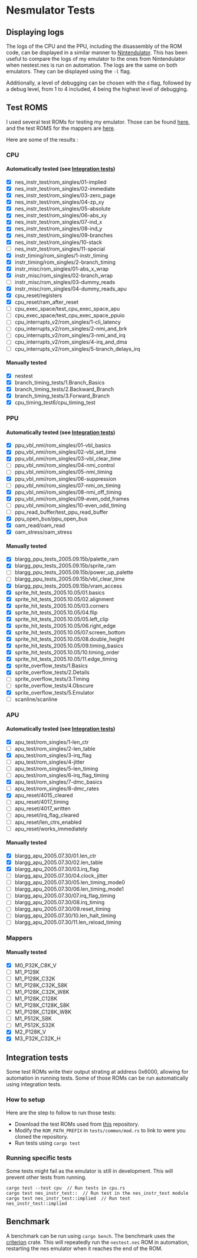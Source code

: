 # Nesmulator Tests

## Displaying logs

The logs of the CPU and the PPU, including the disassembly of the ROM code, can be displayed in a similar manner to [Nintendulator](https://www.qmtpro.com/~nes/nintendulator/). This has been useful to compare the logs of my emulator to the ones from Nintendulator when nestest.nes is run on automation. The logs are the same on both emulators. They can be displayed using the `-l` flag.

Additionally, a level of debugging can be chosen with the `d` flag, followed by a debug level, from 1 to 4 included, 4 being the highest level of debugging.

## Test ROMS

I used several test ROMs for testing my emulator. Those can be found [here](https://github.com/christopherpow/nes-test-roms), and the test ROMS for the mappers are [here](https://pineight.com/nes/holydiverbatman-bin-0.01.7z).

Here are some of the results :

### CPU

#### Automatically tested (see [Integration tests](#Integration-tests))

* [X] nes_instr_test/rom_singles/01-implied
* [X] nes_instr_test/rom_singles/02-immediate
* [X] nes_instr_test/rom_singles/03-zero_page
* [X] nes_instr_test/rom_singles/04-zp_xy
* [X] nes_instr_test/rom_singles/05-absolute
* [X] nes_instr_test/rom_singles/06-abs_xy
* [X] nes_instr_test/rom_singles/07-ind_x
* [X] nes_instr_test/rom_singles/08-ind_y
* [X] nes_instr_test/rom_singles/09-branches
* [X] nes_instr_test/rom_singles/10-stack
* [ ] nes_instr_test/rom_singles/11-special
* [X] instr_timing/rom_singles/1-instr_timing
* [X] instr_timing/rom_singles/2-branch_timing
* [X] instr_misc/rom_singles/01-abs_x_wrap
* [X] instr_misc/rom_singles/02-branch_wrap
* [ ] instr_misc/rom_singles/03-dummy_reads
* [X] instr_misc/rom_singles/04-dummy_reads_apu
* [X] cpu_reset/registers
* [X] cpu_reset/ram_after_reset
* [ ] cpu_exec_space/test_cpu_exec_space_apu
* [ ] cpu_exec_space/test_cpu_exec_space_ppuio
* [ ] cpu_interrupts_v2/rom_singles/1-cli_latency
* [ ] cpu_interrupts_v2/rom_singles/2-nmi_and_brk
* [ ] cpu_interrupts_v2/rom_singles/3-nmi_and_irq
* [ ] cpu_interrupts_v2/rom_singles/4-irq_and_dma
* [ ] cpu_interrupts_v2/rom_singles/5-branch_delays_irq

#### Manually tested

* [X] nestest
* [X] branch_timing_tests/1.Branch_Basics
* [X] branch_timing_tests/2.Backward_Branch
* [X] branch_timing_tests/3.Forward_Branch
* [X] cpu_timing_test6/cpu_timing_test

### PPU

#### Automatically tested (see [Integration tests](#Integration-tests))

* [X] ppu_vbl_nmi/rom_singles/01-vbl_basics
* [X] ppu_vbl_nmi/rom_singles/02-vbl_set_time
* [X] ppu_vbl_nmi/rom_singles/03-vbl_clear_time
* [ ] ppu_vbl_nmi/rom_singles/04-nmi_control
* [ ] ppu_vbl_nmi/rom_singles/05-nmi_timing
* [X] ppu_vbl_nmi/rom_singles/06-suppression
* [ ] ppu_vbl_nmi/rom_singles/07-nmi_on_timing
* [X] ppu_vbl_nmi/rom_singles/08-nmi_off_timing
* [X] ppu_vbl_nmi/rom_singles/09-even_odd_frames
* [ ] ppu_vbl_nmi/rom_singles/10-even_odd_timing
* [ ] ppu_read_buffer/test_ppu_read_buffer
* [X] ppu_open_bus/ppu_open_bus
* [X] oam_read/oam_read
* [X] oam_stress/oam_stress

#### Manually tested

* [X] blargg_ppu_tests_2005.09.15b/palette_ram
* [X] blargg_ppu_tests_2005.09.15b/sprite_ram
* [ ] blargg_ppu_tests_2005.09.15b/power_up_palette
* [ ] blargg_ppu_tests_2005.09.15b/vbl_clear_time
* [X] blargg_ppu_tests_2005.09.15b/vram_access
* [X] sprite_hit_tests_2005.10.05/01.basics
* [X] sprite_hit_tests_2005.10.05/02.alignment
* [X] sprite_hit_tests_2005.10.05/03.corners
* [X] sprite_hit_tests_2005.10.05/04.flip
* [X] sprite_hit_tests_2005.10.05/05.left_clip
* [X] sprite_hit_tests_2005.10.05/06.right_edge
* [X] sprite_hit_tests_2005.10.05/07.screen_bottom
* [X] sprite_hit_tests_2005.10.05/08.double_height
* [X] sprite_hit_tests_2005.10.05/09.timing_basics
* [X] sprite_hit_tests_2005.10.05/10.timing_order
* [X] sprite_hit_tests_2005.10.05/11.edge_timing
* [X] sprite_overflow_tests/1.Basics
* [X] sprite_overflow_tests/2.Details
* [ ] sprite_overflow_tests/3.Timing
* [ ] sprite_overflow_tests/4.Obscure
* [X] sprite_overflow_tests/5.Emulator
* [ ] scanline/scanline

### APU

#### Automatically tested (see [Integration tests](#Integration-tests))

* [X] apu_test/rom_singles/1-len_ctr
* [ ] apu_test/rom_singles/2-len_table
* [X] apu_test/rom_singles/3-irq_flag
* [ ] apu_test/rom_singles/4-jitter
* [ ] apu_test/rom_singles/5-len_timing
* [ ] apu_test/rom_singles/6-irq_flag_timing
* [X] apu_test/rom_singles/7-dmc_basics
* [ ] apu_test/rom_singles/8-dmc_rates
* [X] apu_reset/4015_cleared
* [ ] apu_reset/4017_timing
* [ ] apu_reset/4017_written
* [ ] apu_reset/irq_flag_cleared
* [ ] apu_reset/len_ctrs_enabled
* [ ] apu_reset/works_immediately

#### Manually tested

* [X] blargg_apu_2005.07.30/01.len_ctr
* [X] blargg_apu_2005.07.30/02.len_table
* [X] blargg_apu_2005.07.30/03.irq_flag
* [ ] blargg_apu_2005.07.30/04.clock_jitter
* [ ] blargg_apu_2005.07.30/05.len_timing_mode0
* [ ] blargg_apu_2005.07.30/06.len_timing_mode1
* [ ] blargg_apu_2005.07.30/07.irq_flag_timing
* [ ] blargg_apu_2005.07.30/08.irq_timing
* [ ] blargg_apu_2005.07.30/09.reset_timing
* [ ] blargg_apu_2005.07.30/10.len_halt_timing
* [ ] blargg_apu_2005.07.30/11.len_reload_timing

### Mappers

#### Manually tested

* [X] M0_P32K_C8K_V
* [ ] M1_P128K
* [ ] M1_P128K_C32K
* [ ] M1_P128K_C32K_S8K
* [ ] M1_P128K_C32K_W8K
* [ ] M1_P128K_C128K
* [ ] M1_P128K_C128K_S8K
* [ ] M1_P128K_C128K_W8K
* [ ] M1_P512K_S8K
* [ ] M1_P512K_S32K
* [X] M2_P128K_V
* [X] M3_P32K_C32K_H

## Integration tests

Some test ROMs write their output strating at address 0x6000, allowing for automation in running tests. Some of those ROMs can be run automatically using integration tests.

### How to setup

Here are the step to follow to run those tests:

* Download the test ROMs used from [this](https://github.com/christopherpow/nes-test-roms) repository.
* Modify the `ROM_PATH_PREFIX` in `tests/common/mod.rs` to link to were you cloned the repository.
* Run tests using `cargo test`

### Running specific tests

Some tests might fail as the emulator is still in development. This will prevent other tests from running.

```
cargo test --test cpu  // Run tests in cpu.rs
cargo test nes_instr_test::  // Run test in the nes_instr_test module
cargo test nes_instr_test::implied  // Run test nes_instr_test::implied
```

## Benchmark

A benchmark can be run using `cargo bench`. The benchmark uses the [criterion](https://github.com/bheisler/criterion.rs) crate.
This will repeatedly run the `nestest.nes` ROM in automation, restarting the nes emulator when it reaches the end of the ROM.